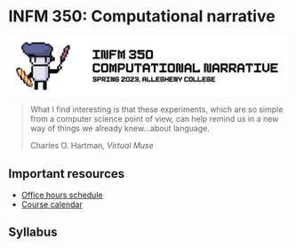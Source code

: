 # INFM 350: Computational narrative

![Pixel art robot wearing a beret, holding a quill and a baguette](https://raw.githubusercontent.com/allegheny-college-infm-350-spr-2023/course-materials/media/img/INFM%20-%20CLaUDE.png)

> What I find interesting is that these experiments, which are so simple from a computer science point of view, can help remind us in a new way of things we already knew...about language.
>
> Charles O. Hartman, _Virtual Muse_

## Important resources

* [Office hours schedule](https://chompe.rs/office-hours)
* [Course calendar](https://chompe.rs/350-schedule)

## Syllabus


